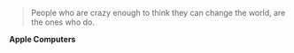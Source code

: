 >People who are crazy enough to think they can change the world, are the ones who do.

**Apple Computers**